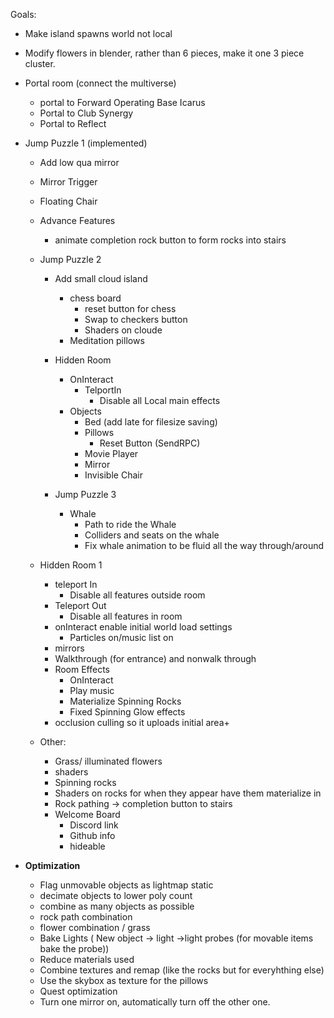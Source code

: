 Goals:

  - Make island spawns world not local
  - Modify flowers in blender, rather than 6 pieces, make it one 3 piece cluster. 
  - Portal room (connect the multiverse)
    - portal to Forward Operating Base Icarus
    - Portal to Club Synergy
    - Portal to Reflect

- Jump Puzzle 1 (implemented)
  
   - Add low qua mirror
    - Mirror Trigger
    - Floating Chair
    - Advance Features
      - animate completion rock button to form rocks into stairs
      
      
  - Jump Puzzle 2

    - Add small cloud island
      - chess board
        - reset button for chess
        - Swap to checkers button
        - Shaders on cloude
      - Meditation pillows
    - Hidden Room
        - OnInteract
            - TelportIn
              - Disable all Local main effects
        - Objects
          - Bed (add late for filesize saving)
          - Pillows
            - Reset Button (SendRPC)
          - Movie Player
          - Mirror
          - Invisible Chair


    - Jump Puzzle 3
      
      - Whale
        - Path to ride the Whale
        - Colliders and seats on the whale
        - Fix whale animation to be fluid all the way through/around
        
        
  - Hidden Room 1

      - teleport In
          - Disable all features outside room
      - Teleport Out
          - Disable all features in room
      - onInteract enable initial world load settings
          - Particles on/music list on
      - mirrors
      - Walkthrough (for entrance) and nonwalk through
      - Room Effects
          - OnInteract
          - Play music
          - Materialize Spinning Rocks
          - Fixed Spinning Glow effects
      - occlusion culling so it uploads initial area+
      
  - Other:

      - Grass/ illuminated flowers
      - shaders
      - Spinning rocks
      - Shaders on rocks for when they appear have them materialize in
      - Rock pathing -> completion button to stairs
      - Welcome Board
        - Discord link
        - Github info
        - hideable


- <b>Optimization</b>

  - Flag unmovable objects as lightmap static
  - decimate objects to lower poly count
  - combine as many objects as possible
  - rock path combination
  - flower combination / grass
  - Bake Lights ( New object -> light ->light probes (for movable items bake the probe))
  - Reduce materials used
  - Combine textures and remap (like the rocks but for everyhthing else)
  - Use the skybox as texture for the pillows
  - Quest optimization
  - Turn one mirror on, automatically turn off the other one.
